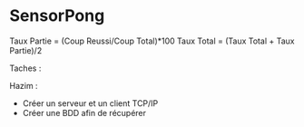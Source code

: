 # SensorPong

Taux Partie = (Coup Reussi/Coup Total)*100
Taux Total = (Taux Total + Taux Partie)/2

Taches :

Hazim : 
- Créer un serveur et un client TCP/IP 
- Créer une BDD afin de récupérer 
